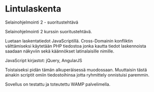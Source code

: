 # Lintulaskenta
Selainohjelmointi 2 - suoritustehtävä

Selainohjelmointi 2 kurssin suoritustehtävä.

Luetaan laskentatiedot JavaScriptillä. Cross-Domainin konfliktin välttämiseksi käytetään PHP tiedostoa jonka kautta tiedot
laskennoista saadaan näkyviin sekä käännökset latinalaisille nimille.

JavaScript kirjastot:
jQuery, AngularJS

Toistaiseksi pidän tämän alkuperäisessä muodossaan. Muuttaisin tästä ainakin scriptit omiin tiedostoihinsa jotta ryhmittely
onnistuisi paremmin.

Sovellus on testattu ja toteutettu WAMP palvelimella.

